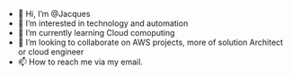 - 👋 Hi, I’m @Jacques
- 👀 I’m interested in technology and automation
- 🌱 I’m currently learning Cloud comoputing
- 💞️ I’m looking to collaborate on AWS projects, more of solution Architect or cloud engineer
- 📫 How to reach me via my email.

<!---
Jacques-James/Jacques-James is a ✨ special ✨ repository because its `README.md` (this file) appears on your GitHub profile.
You can click the Preview link to take a look at your changes.
--->
